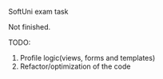 SoftUni exam task

Not finished.

TODO:
1. Profile logic(views, forms and templates)
2. Refactor/optimization of the code